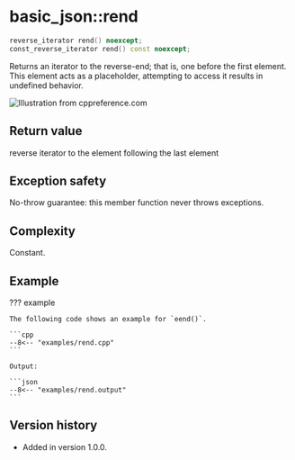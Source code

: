 # basic_json::rend

```cpp
reverse_iterator rend() noexcept;
const_reverse_iterator rend() const noexcept;
```

Returns an iterator to the reverse-end; that is, one before the first element. This element acts as a placeholder,
attempting to access it results in undefined behavior.

![Illustration from cppreference.com](../../images/range-rbegin-rend.svg)

## Return value

reverse iterator to the element following the last element

## Exception safety

No-throw guarantee: this member function never throws exceptions.

## Complexity

Constant.

## Example

??? example

    The following code shows an example for `eend()`.
    
    ```cpp
    --8<-- "examples/rend.cpp"
    ```
    
    Output:
    
    ```json
    --8<-- "examples/rend.output"
    ```

## Version history

- Added in version 1.0.0.
